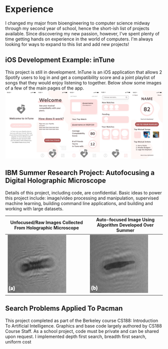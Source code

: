 # Experience

I changed my major from bioengineering to computer science midway through my second year of school, hence the short-ish list of projects available. Since discovering my new passion, however, I've spent plenty of time getting hands on experience in the world of computers. I'm always looking for ways to expand to this list and add new projects!

## iOS Development Example: inTune
This project is still in development. InTune is an iOS application that allows 2 Spotify users to log in and get a compatibility score and a joint playlist of songs that they would enjoy listening to together. Below show some images of a few of the main pages of the app.
![inTune Preview](images/inTune.jpg)

## IBM Summer Research Project: Autofocusing a Digital Holographic Microscope
Details of this project, including code, are confidential. Basic ideas to power this project include: image/video processing and manipulation, supervised machine learning, building command line applications, and building and working with large datasets.

Unfocused/Raw Images Collected From Holographic Microscope | Auto-focused Image Using Algorithm Developed Over Summer
-------| -----------
![unfocused](images/IBM_unfocused.png)|![focused](images/IBM_focused.png)

## Search Problems Applied To Pacman
This project completed as part of the Berkeley course CS188: Introduction To Artificial Intelligence. Graphics and base code largely authored by CS188 Course Staff. As a school project, code must be private and can be shared upon request. I implemented depth first search, breadth first search, uniform cost 
